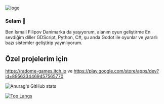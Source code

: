 ![logo](https://user-images.githubusercontent.com/64804972/128540248-3877ce32-d6d7-40bf-85ad-c4a6f85a9a08.jpg)

### Selam 👋

Ben Ismail Filipov Danimarka da yaşıyorum, alanım oyun geliştirme En sevdiğim diller GDScript, Python, C#, şu anda Godot ile oyunlar ve yararlı bazı sistemler geliştirip yayınlıyorum.

## Özel projelerim için
https://radome-games.itch.io ve https://play.google.com/store/apps/dev?id=8956334469457565770


![Anurag's GitHub stats](https://github-readme-stats.vercel.app/api?username=ismailgamedev&show_icons=true&theme=radical)

[![Top Langs](https://github-readme-stats.vercel.app/api/top-langs/?username=ismailgamedev&layout=compact&show_icons=true&theme=radical)](https://github.com/anuraghazra/github-readme-stats)

